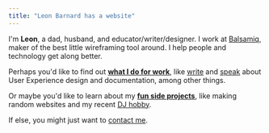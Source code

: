 ```yaml
---
title: "Leon Barnard has a website"
---
```


I'm **Leon**, a dad, husband, and educator/writer/designer. I work at [Balsamiq](http://balsamiq.com/), maker of the best little wireframing tool around. I help people and technology get along better.

Perhaps you'd like to find out **[what I do for work](/work/)**, like [write](/work/#writing) and [speak](/work/#speaking) about User Experience design and documentation, among other things.

Or maybe you'd like to learn about my **[fun side projects](/fun/)**, like making random websites and my recent [DJ hobby](/dj/).

If else, you might just want to [contact me](/contact/).
